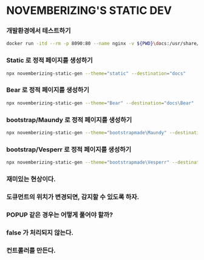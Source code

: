 NOVEMBERIZING'S STATIC DEV
==========================

### 개발환경에서 테스트하기

```sh
docker run -itd --rm -p 8090:80 --name nginx -v ${PWD}\docs:/usr/share/nginx/html:ro -d nginx
```


### Static 로 정적 페이지를 생성하기

```sh
npx novemberizing-static-gen --theme="static" --destination="docs"
```

### Bear 로 정적 페이지를 생성하기

```sh
npx novemberizing-static-gen --theme="Bear" --destination="docs\Bear"
```

<!-- TODO: REMOVE THIS -->
### bootstrap/Maundy 로 정적 페이지를 생성하기

```sh
npx novemberizing-static-gen --theme="bootstrapmade\Maundy" --destination="docs\bootstrapmade\Maundy"
```

### bootstrap/Vesperr 로 정적 페이지를 생성하기

```sh
npx novemberizing-static-gen --theme="bootstrapmade\Vesperr" --destination="docs\bootstrapmade\Vesperr"
```
<!-- TODO: REMOVE THIS -->

### 재미있는 현상이다.

### 도큐먼트의 위치가 변경되면, 감지할 수 있도록 하자.

### POPUP 같은 경우는 어떻게 풀어야 할까?

### false 가 처리되지 않는다.

### 컨트롤러를 만든다.


